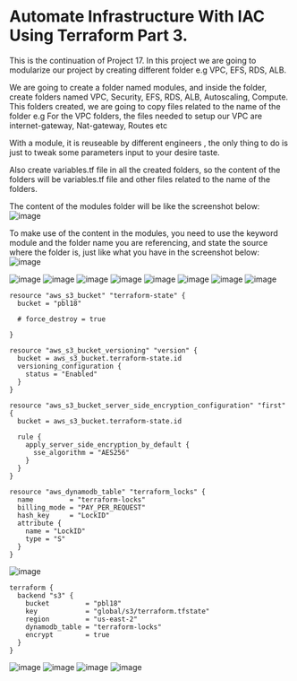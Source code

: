 # Automate Infrastructure With IAC Using Terraform Part 3.

This is the continuation of Project 17. In this project we are going to modularize our project by creating different folder e.g VPC, EFS, RDS, ALB.

We are going to create a folder named modules, and inside the folder, create folders named VPC, Security, EFS, RDS, ALB, Autoscaling, Compute. This folders created, we are going to copy files related to the name of the folder e.g For the VPC folders, the files needed to setup our VPC are internet-gateway, Nat-gateway, Routes etc

With a module, it is reuseable by different engineers , the only thing to do is just to tweak some parameters input to your desire taste.

Also create variables.tf file in all the created folders, so the content of the folders will be variables.tf file and other files related to the name of the folders.

The content of the modules folder will be like the screenshot below:  
![image](https://user-images.githubusercontent.com/50557587/154669777-289fe6f2-a2cd-46ba-9934-69dddacc3029.png)

To make use of the content in the modules, you need to use the keyword module and the folder name you are referencing, and state the source where the folder is, just like what you have in the screenshot below:  
![image](https://user-images.githubusercontent.com/50557587/154671456-4a3bc570-5840-4683-8770-6a3794072d95.png)


![image](https://user-images.githubusercontent.com/50557587/154808135-2a580979-2c52-4124-966e-3d59a536d322.png)
![image](https://user-images.githubusercontent.com/50557587/154808155-f539eea4-96dc-4af2-88c0-ab577f42376e.png)
![image](https://user-images.githubusercontent.com/50557587/154808171-6a00922b-16f2-4250-94f2-f6de596befd7.png)
![image](https://user-images.githubusercontent.com/50557587/154808236-04abcfd1-df07-4eaf-967b-60f77965bed5.png)
![image](https://user-images.githubusercontent.com/50557587/154808261-ae628ed7-60aa-4eeb-bfbd-4f1d9ea411c6.png)
![image](https://user-images.githubusercontent.com/50557587/154808276-b5b2e32b-0168-4f4e-afba-430b81599789.png)
![image](https://user-images.githubusercontent.com/50557587/154808301-93ee7245-789c-4b32-a955-1997af51e5dd.png)
![image](https://user-images.githubusercontent.com/50557587/154808315-bf746317-091c-4e1a-9d24-bbedee5386a8.png)

```
resource "aws_s3_bucket" "terraform-state" {
  bucket = "pbl18"

  # force_destroy = true

}

resource "aws_s3_bucket_versioning" "version" {
  bucket = aws_s3_bucket.terraform-state.id
  versioning_configuration {
    status = "Enabled"
  }
}

resource "aws_s3_bucket_server_side_encryption_configuration" "first" {
  bucket = aws_s3_bucket.terraform-state.id

  rule {
    apply_server_side_encryption_by_default {
      sse_algorithm = "AES256"
    }
  }
}

resource "aws_dynamodb_table" "terraform_locks" {
  name         = "terraform-locks"
  billing_mode = "PAY_PER_REQUEST"
  hash_key     = "LockID"
  attribute {
    name = "LockID"
    type = "S"
  }
}
```
![image](https://user-images.githubusercontent.com/50557587/154809933-811b1dd4-86d4-4aab-a141-13c3c8fec1d8.png)

```
terraform {
  backend "s3" {
    bucket         = "pbl18"
    key            = "global/s3/terraform.tfstate"
    region         = "us-east-2"
    dynamodb_table = "terraform-locks"
    encrypt        = true
  }
}
```

![image](https://user-images.githubusercontent.com/50557587/154810019-d49926f0-36c6-48d9-b438-a28b9ec5da7c.png)
![image](https://user-images.githubusercontent.com/50557587/154810075-6a7c7588-736b-4893-b6cf-e361586cf97d.png)
![image](https://user-images.githubusercontent.com/50557587/154810223-d2b23d46-8734-4c1c-9f49-7e4994f1332a.png)
![image](https://user-images.githubusercontent.com/50557587/154810615-6268e3d2-0d59-48eb-9dc7-a4288f653820.png)


